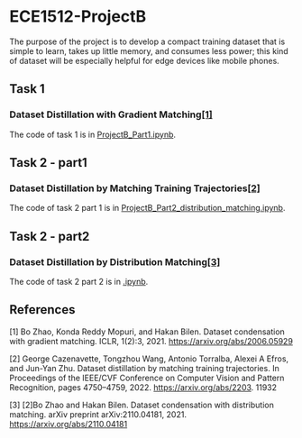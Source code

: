 # ECE1512-ProjectB
The purpose of the project is to develop a compact training dataset that is simple to learn, takes up little memory, and consumes less power; this kind of dataset will be especially helpful for edge devices like mobile phones.

## Task 1
### Dataset Distillation with Gradient Matching[[1]](#1)
The code of task 1 is in [ProjectB_Part1.ipynb](https://github.com/Joyce-ZhouY/ECE1512-ProjectB/blob/main/ProjectB_Part1.ipynb). 

## Task 2 - part1
### Dataset Distillation by Matching Training Trajectories[[2]](#2)
The code of task 2 part 1 is in [ProjectB_Part2_distribution_matching.ipynb](https://github.com/Joyce-ZhouY/ECE1512-ProjectB/blob/main/ProjectB_Part2_distribution_matching.ipynb). 

## Task 2 - part2
### Dataset Distillation by Distribution Matching[[3]](#3)
The code of task 2 part 2 is in [.ipynb](). 

## References
<a id="1">[1]</a> 
Bo Zhao, Konda Reddy Mopuri, and Hakan Bilen. Dataset condensation with gradient matching.
ICLR, 1(2):3, 2021. https://arxiv.org/abs/2006.05929

<a id="2">[2]</a> 
George Cazenavette, Tongzhou Wang, Antonio Torralba, Alexei A Efros, and Jun-Yan Zhu. Dataset
distillation by matching training trajectories. In Proceedings of the IEEE/CVF Conference on
Computer Vision and Pattern Recognition, pages 4750–4759, 2022. https://arxiv.org/abs/2203.
11932

<a id="3">[3]</a> 
[2]Bo Zhao and Hakan Bilen. Dataset condensation with distribution matching. arXiv preprint
arXiv:2110.04181, 2021. https://arxiv.org/abs/2110.04181

